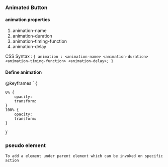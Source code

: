 ### Animated Button

#### animation properties

1. animation-name
2. animation-duration
3. animation-timing-function
4. animation-delay

CSS Syntax : `{
    animation : <animation-name> <animation-duration> <animation-timing-function> <animation-delay>;
}`

#### Define animation 

@keyframes `<animation-name> {

    0% {
        opacity:
        transform: 
    }
    100% {
        opacity:
        transform:
    }
     
}`

### pseudo element
    To add a element under parent element which can be invoked on specific action